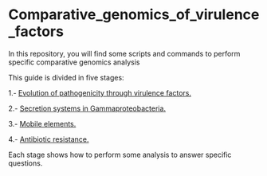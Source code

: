 # Comparative_genomics_of_virulence_factors
In this repository, you will find some scripts and commands to perform specific comparative genomics analysis

This guide is divided in five stages:

1.- [Evolution of pathogenicity through virulence factors.](https://github.com/actevol/Comparative_genomics_of_virulence_factors/blob/master/Stage01.Rmd)

2.- [Secretion systems in Gammaproteobacteria.](https://github.com/actevol/Comparative_genomics_of_virulence_factors/blob/master/Stage02.Rmd)

3.- [Mobile elements.](https://github.com/actevol/Comparative_genomics_of_virulence_factors/blob/master/Stage03.Rmd)

4.- [Antibiotic resistance.](https://github.com/actevol/Comparative_genomics_of_virulence_factors/blob/master/Stage04.Rmd)


Each stage shows how to perform some analysis to answer specific questions. 
